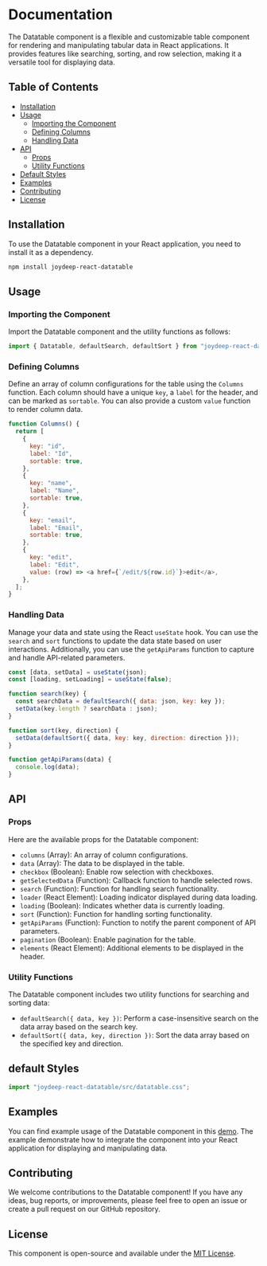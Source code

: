 # Documentation

The Datatable component is a flexible and customizable table component for rendering and manipulating tabular data in React applications. It provides features like searching, sorting, and row selection, making it a versatile tool for displaying data.

## Table of Contents

- [Installation](#installation)
- [Usage](#usage)
  - [Importing the Component](#importing-the-component)
  - [Defining Columns](#defining-columns)
  - [Handling Data](#handling-data)
- [API](#api)
  - [Props](#props)
  - [Utility Functions](#utility-functions)
- [Default Styles](#default-styles)
- [Examples](#examples)
- [Contributing](#contributing)
- [License](#license)

## Installation

To use the Datatable component in your React application, you need to install it as a dependency.

```bash
npm install joydeep-react-datatable
```

## Usage

### Importing the Component

Import the Datatable component and the utility functions as follows:

```javascript
import { Datatable, defaultSearch, defaultSort } from "joydeep-react-datatable";
```

### Defining Columns

Define an array of column configurations for the table using the `Columns` function. Each column should have a unique `key`, a `label` for the header, and can be marked as `sortable`. You can also provide a custom `value` function to render column data.

```javascript
function Columns() {
  return [
    {
      key: "id",
      label: "Id",
      sortable: true,
    },
    {
      key: "name",
      label: "Name",
      sortable: true,
    },
    {
      key: "email",
      label: "Email",
      sortable: true,
    },
    {
      key: "edit",
      label: "Edit",
      value: (row) => <a href={`/edit/${row.id}`}>edit</a>,
    },
  ];
}
```

### Handling Data

Manage your data and state using the React `useState` hook. You can use the `search` and `sort` functions to update the data state based on user interactions. Additionally, you can use the `getApiParams` function to capture and handle API-related parameters.

```javascript
const [data, setData] = useState(json);
const [loading, setLoading] = useState(false);

function search(key) {
  const searchData = defaultSearch({ data: json, key: key });
  setData(key.length ? searchData : json);
}

function sort(key, direction) {
  setData(defaultSort({ data, key: key, direction: direction }));
}

function getApiParams(data) {
  console.log(data);
}
```

## API

### Props

Here are the available props for the Datatable component:

- `columns` (Array): An array of column configurations.
- `data` (Array): The data to be displayed in the table.
- `checkbox` (Boolean): Enable row selection with checkboxes.
- `getSelectedData` (Function): Callback function to handle selected rows.
- `search` (Function): Function for handling search functionality.
- `loader` (React Element): Loading indicator displayed during data loading.
- `loading` (Boolean): Indicates whether data is currently loading.
- `sort` (Function): Function for handling sorting functionality.
- `getApiParams` (Function): Function to notify the parent component of API parameters.
- `pagination` (Boolean): Enable pagination for the table.
- `elements` (React Element): Additional elements to be displayed in the header.

### Utility Functions

The Datatable component includes two utility functions for searching and sorting data:

- `defaultSearch({ data, key })`: Perform a case-insensitive search on the data array based on the search key.
- `defaultSort({ data, key, direction })`: Sort the data array based on the specified key and direction.

## default Styles

```js
import "joydeep-react-datatable/src/datatable.css";
```

## Examples

You can find example usage of the Datatable component in this [demo](https://github.com/joydeep-bhowmik/react-datatable/blob/main/tests/Demo.jsx). The example demonstrate how to integrate the component into your React application for displaying and manipulating data.

## Contributing

We welcome contributions to the Datatable component! If you have any ideas, bug reports, or improvements, please feel free to open an issue or create a pull request on our GitHub repository.

## License

This component is open-source and available under the [MIT License](LICENSE).
